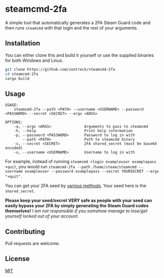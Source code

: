 # steamcmd-2fa

A simple tool that automatically generates a 2FA Steam Guard code and then runs `steamcmd` with that login and the rest of your arguments.

## Installation

You can either clone this and build it yourself or use the supplied binaries for both Windows and Linux.

```bash
git clone https://github.com/zontreck/steamcmd-2fa
cd steamcmd-2fa
cargo build
```

## Usage
```
USAGE:
    steamcmd-2fa --path <PATH> --username <USERNAME> --password <PASSWORD> --secret <SECRET> --args <ARGS>

OPTIONS:
    -a, --args <ARGS>               Arguments to pass to steamcmd
    -h, --help                      Print help information
    -p, --password <PASSWORD>       Password to log in with
        --path <PATH>               Path to steamcmd binary
    -s, --secret <SECRET>           2FA shared_secret (must be base64 encoded)
    -u, --username <USERNAME>       Username to log in with
```

For example, instead of running `steamcmd +login exampleuser examplepass +quit`, you would run `steamcmd-2fa --path /home/steam/steamcmd --username exampleuser --password examplepass --secret YOURSECRET --args "+quit"`. 

You can get your 2FA seed by [various methods](https://github.com/SteamTimeIdler/stidler/wiki/Getting-your-%27shared_secret%27-code-for-use-with-Auto-Restarter-on-Mobile-Authentication). Your seed here is the `shared_secret`.

**Please keep your seed/secret VERY safe as people with your seed can easily bypass your 2FA by simply generating the Steam Guard codes themselves!**
*I am not responsible if you somehow manage to lose/get yourself locked out of your account.*

## Contributing
Pull requests are welcome. 
## License
[MIT](https://choosealicense.com/licenses/mit/)
